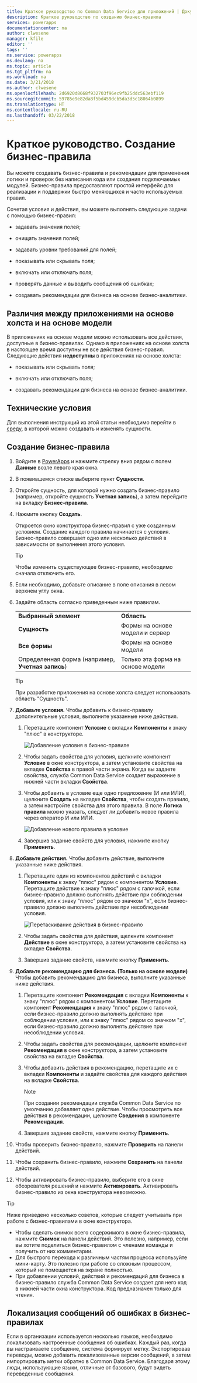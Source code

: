 ```yaml
---
title: Краткое руководство по Common Data Service для приложений | Документы Майкрософт
description: Краткое руководство по созданию бизнес-правила
services: powerapps
documentationcenter: na
author: clwesene
manager: kfile
editor: ''
tags: ''
ms.service: powerapps
ms.devlang: na
ms.topic: article
ms.tgt_pltfrm: na
ms.workload: na
ms.date: 3/21/2018
ms.author: clwesene
ms.openlocfilehash: 2d6920d8668f932703f96ec9fb25ddc563ebf119
ms.sourcegitcommit: 59785e9e82da8f5bd459dcb5da3d5c18064b0899
ms.translationtype: HT
ms.contentlocale: ru-RU
ms.lasthandoff: 03/22/2018
---
```

# <a name="quickstart-create-a-new-business-rule"></a>Краткое руководство. Создание бизнес-правила

Вы можете создавать бизнес-правила и рекомендации для применения логики и проверок без написания кода или создания подключаемых модулей.  Бизнес-правила предоставляют простой интерфейс для реализации и поддержки быстро меняющихся и часто используемых правил. 
  
 Сочетая условия и действия, вы можете выполнять следующие задачи с помощью бизнес-правил:  
  
-   задавать значения полей;  
  
-   очищать значения полей;  
  
-   задавать уровни требований для полей;  
  
-   показывать или скрывать поля;  
  
-   включать или отключать поля;  
  
-   проверять данные и выводить сообщения об ошибках;  
  
-   создавать рекомендации для бизнеса на основе бизнес-аналитики.  
  
## <a name="differences-between-canvas-and-model-driven-apps"></a>Различия между приложениями на основе холста и на основе модели

В приложениях на основе модели можно использовать все действия, доступные в бизнес-правилах. Однако в приложениях на основе холста в настоящее время доступны не все действия бизнес-правил. Следующие действия **недоступны** в приложениях на основе холста:

-   показывать или скрывать поля;  
  
-   включать или отключать поля;  
    
-   создавать рекомендации для бизнеса на основе бизнес-аналитики.  

## <a name="prerequisites"></a>Технические условия
Для выполнения инструкций из этой статьи необходимо перейти в [среду](../canvas-apps/working-with-environments.md), в которой можно создавать и изменять сущности.

## <a name="create-a-business-rule"></a>Создание бизнес-правила
  
1. Войдите в [PowerApps](https://web.powerapps.com) и нажмите стрелку вниз рядом с полем **Данные** возле левого края окна.

1. В появившемся списке выберите пункт **Сущности**.
  
1. Откройте сущность, для которой нужно создать бизнес-правило (например, откройте сущность **Учетная запись**), а затем перейдите на вкладку **Бизнес-правила**.  

1.  Нажмите кнопку **Создать**.  
  
     Откроется окно конструктора бизнес-правил с уже созданным условием. Создание каждого правила начинается с условия. Бизнес-правило совершает одно или несколько действий в зависимости от выполнения этого условия.  

    > [!TIP]
    > Чтобы изменить существующее бизнес-правило, необходимо сначала отключить его.  
  
1.  Если необходимо, добавьте описание в поле описания в левом верхнем углу окна.  
  
1.  Задайте область согласно приведенным ниже правилам.  
  
    |||  
    |-|-|  
    |**Выбранный элемент**|**Область**|  
    |**Сущность**|Формы на основе модели и сервер|  
    |**Все формы**|Формы на основе модели|  
    |Определенная форма (например, **Учетная запись**)|Только эта форма на основе модели|  

    > [!TIP]
    > При разработке приложения на основе холста следует использовать область "Сущность".
  
1. **Добавьте условия.** Чтобы добавить к бизнес-правилу дополнительные условия, выполните указанные ниже действия.  
  
    1.  Перетащите компонент **Условие** с вкладки **Компоненты** к знаку "плюс" в конструкторе.  
  
        ![Добавление условия в бизнес-правиле](./media/data-platform-cds-create-business-rule/add-condition-business-rule.png "Добавление условия в бизнес-правиле")  
  
    2.  Чтобы задать свойства для условия, щелкните компонент **Условие** в окне конструктора, а затем установите свойства на вкладке **Свойства** в правой части экрана. Когда вы задаете свойства, служба Common Data Service создает выражение в нижней части вкладки **Свойства**.  
  
    3.  Чтобы добавить в условие еще одно предложение (И или ИЛИ), щелкните **Создать** на вкладке **Свойства**, чтобы создать правило, а затем настройте свойства для этого правила. В поле **Логика правила** можно указать, следует ли добавить новое правила через оператор И или ИЛИ.  
  
        ![Добавление нового правила в условие](./media/data-platform-cds-create-business-rule/add-new-rule-condition.png "Добавление нового правила в условие")  
  
    4.  Завершив задание свойств для условия, нажмите кнопку **Применить**.  
  
9. **Добавьте действия.** Чтобы добавить действие, выполните указанные ниже действия.  
  
    1.  Перетащите один из компонентов действий с вкладки **Компоненты** к знаку "плюс" рядом с компонентом **Условие**. Перетащите действие к знаку "плюс" рядом с галочкой, если бизнес-правило должно выполнять действие при соблюдении условия, или к знаку "плюс" рядом со значком "x", если бизнес-правило должно выполнять действие при несоблюдении условия.  
  
        ![Перетаскивание действия в бизнес-правило](./media/data-platform-cds-create-business-rule/drag-an-action-business-rule.png "Перетаскивание действия в бизнес-правило")  
  
    2.  Чтобы задать свойства для действия, щелкните компонент **Действие** в окне конструктора, а затем установите свойства на вкладке **Свойства**.  
  
    3.  Завершив задание свойств, нажмите кнопку **Применить**.  
  
10. **Добавьте рекомендацию для бизнеса. (Только на основе модели)** Чтобы добавить рекомендацию для бизнеса, выполните указанные ниже действия.  
  
    1.  Перетащите компонент **Рекомендация** с вкладки **Компоненты** к знаку "плюс" рядом с компонентом **Условие**. Перетащите компонент **Рекомендация** к знаку "плюс" рядом с галочкой, если бизнес-правило должно выполнять действие при соблюдении условия, или к знаку "плюс" рядом со значком "x", если бизнес-правило должно выполнять действие при несоблюдении условия.  
  
    2.  Чтобы задать свойства для рекомендации, щелкните компонент **Рекомендация** в окне конструктора, а затем установите свойства на вкладке **Свойства**.  
  
    3.  Чтобы добавить действия в рекомендацию, перетащите их с вкладки **Компоненты** и задайте свойства для каждого действия на вкладке **Свойства**.  
  
        > [!NOTE]
        >  При создании рекомендации служба Common Data Service по умолчанию добавляет одно действие. Чтобы просмотреть все действия в рекомендации, щелкните **Сведения** в компоненте **Рекомендация**.  
  
    4.  Завершив задание свойств, нажмите кнопку **Применить**.  
  
11. Чтобы проверить бизнес-правило, нажмите **Проверить** на панели действий.  
  
12. Чтобы сохранить бизнес-правило, нажмите **Сохранить** на панели действий.  
  
13. Чтобы активировать бизнес-правило, выберите его в окне обозревателя решений и нажмите **Активировать**. Активировать бизнес-правило из окна конструктора невозможно.  
  
> [!TIP]
>  Ниже приведено несколько советов, которые следует учитывать при работе с бизнес-правилами в окне конструктора.  
>   
> - Чтобы сделать снимок всего содержимого в окне бизнес-правила, нажмите **Снимок** на панели действий. Это полезно, например, если вы хотите поделиться бизнес-правилом с членами команды и получить от них комментарии.  
> - Для быстрого перехода к различным частям процесса используйте мини-карту. Это полезно при работе со сложным процессом, который не помещается на экране полностью.  
> - При добавлении условий, действий и рекомендаций для бизнеса в бизнес-правило служба Common Data Service создает для него код в нижней части окна конструктора. Код предназначен только для чтения.  
  
## <a name="localize-error-messages-used-in-business-rules"></a>Локализация сообщений об ошибках в бизнес-правилах  
 Если в организации используется несколько языков, необходимо локализовать настроенные сообщения об ошибках. Каждый раз, когда вы настраиваете сообщение, система формирует метку. Экспортировав переводы, можно добавить локализованные версии сообщений, а затем импортировать метки обратно в Common Data Service. Благодаря этому люди, использующие языки, отличные от базового, будут видеть переведенные сообщения.  
  